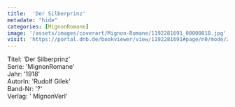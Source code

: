 ```yaml
---
title:  'Der Silberprinz'
metadate: "hide"
categories: [MignonRomane]
image: '/assets/images/coverart/Mignon-Romane/1192281691_00000010.jpg'
visit: 'https://portal.dnb.de/bookviewer/view/1192281691#page/n0/mode/2up'
---
```

Titel: 'Der Silberprinz' <br>
Serie: 'MignonRomane' <br>
Jahr: '1918' <br>
AutorIn: 'Rudolf Gilek' <br>
Band-Nr: '?' <br>
Verlag: ' MignonVerl'
